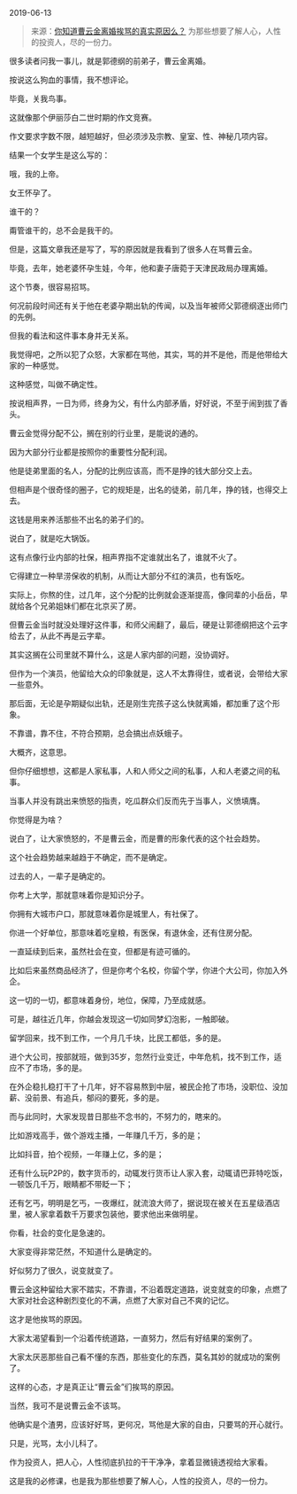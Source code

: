 2019-06-13

> 来源：[你知道曹云金离婚挨骂的真实原因么？](http://mp.weixin.qq.com/s?__biz=MzU3NDc5Nzc0NQ==&mid=2247484810&idx=2&sn=0e22dcdd4a0c74eca11091087751faa8&chksm=fd2da754ca5a2e424ecade71fb1c207d37e34c9bf59040ce103d6319ae65cbd3bd4c04cd5c7d&scene=27#wechat_redirect)
> 为那些想要了解人心，人性的投资人，尽的一份力。

很多读者问我一事儿，就是郭德纲的前弟子，曹云金离婚。

  

按说这么狗血的事情，我不想评论。

  

毕竟，关我鸟事。

  

这就像那个伊丽莎白二世时期的作文竞赛。

  

作文要求字数不限，越短越好，但必须涉及宗教、皇室、性、神秘几项内容。

  

结果一个女学生是这么写的：

  

哦，我的上帝。

女王怀孕了。

谁干的？

  

甭管谁干的，总不会是我干的。

  

但是，这篇文章我还是写了，写的原因就是我看到了很多人在骂曹云金。

  

毕竟，去年，她老婆怀孕生娃，今年，他和妻子唐菀于天津民政局办理离婚。

  

这个节奏，很容易招骂。

  

何况前段时间还有关于他在老婆孕期出轨的传闻，以及当年被师父郭德纲逐出师门的先例。

  

但我的看法和这件事本身并无关系。

  

我觉得吧，之所以犯了众怒，大家都在骂他，其实，骂的并不是他，而是他带给大家的一种感觉。

  

这种感觉，叫做不确定性。

  

按说相声界，一日为师，终身为父，有什么内部矛盾，好好说，不至于闹到拔了香头。

  

曹云金觉得分配不公，搁在别的行业里，是能说的通的。

  

因为大部分行业都是按照你的重要性分配利润。

  

他是徒弟里面的名人，分配的比例应该高，而不是挣的钱大部分交上去。

  

但相声是个很奇怪的圈子，它的规矩是，出名的徒弟，前几年，挣的钱，也得交上去。

  

这钱是用来养活那些不出名的弟子们的。

  

说白了，就是吃大锅饭。

  

这有点像行业内部的社保，相声界指不定谁就出名了，谁就不火了。

  

它得建立一种旱涝保收的机制，从而让大部分不红的演员，也有饭吃。

  

实际上，你熬的住，过几年，这个分配的比例就会逐渐提高，像同辈的小岳岳，早就给各个兄弟姐妹们都在北京买了房。

  

但曹云金当时就没处理好这件事，和师父闹翻了，最后，硬是让郭德纲把这个云字给去了，从此不再是云字辈。

  

其实这搁在公司里就不算什么，这是人家内部的问题，没协调好。

  

但作为一个演员，他留给大众的印象就是，这人不太靠得住，或者说，会带给大家一些意外。

  

那后面，无论是孕期疑似出轨，还是刚生完孩子这么快就离婚，都加重了这个形象。

  

不靠谱，靠不住，不符合预期，总会搞出点妖蛾子。

  

大概齐，这意思。

  

但你仔细想想，这都是人家私事，人和人师父之间的私事，人和人老婆之间的私事。

  

当事人并没有跳出来愤怒的指责，吃瓜群众们反而先于当事人，义愤填膺。

  

你觉得是为啥？

  

说白了，让大家愤怒的，不是曹云金，而是曹的形象代表的这个社会趋势。

  

这个社会趋势越来越趋于不确定，而不是确定。

  

过去的人，一辈子是确定的。

  

你考上大学，那就意味着你是知识分子。

  

你拥有大城市户口，那就意味着你是城里人，有社保了。

  

你进一个好单位，那意味着吃皇粮，有医保，有退休金，还有住房分配。

  

一直延续到后来，虽然社会在变，但都是有迹可循的。

  

比如后来虽然商品经济了，但是你考个名校，你留个学，你进个大公司，你加入外企。

  

这一切的一切，都意味着身份，地位，保障，乃至成就感。

  

可是，越往近几年，你越会发现这一切如同梦幻泡影，一触即破。

  

留学回来，找不到工作，一个月几千块，比民工都低，多的是。

  

进个大公司，按部就班，做到35岁，忽然行业变迁，中年危机，找不到工作，适应不了市场，多的是。

  

在外企稳扎稳打干了十几年，好不容易熬到中层，被民企抢了市场，没职位、没加薪、没前景、有追兵，郁闷的要死，多的是。

  

而与此同时，大家发现昔日那些不念书的，不努力的，瞎来的。

  

比如游戏高手，做个游戏主播，一年赚几千万，多的是；

  

比如抖音，拍个视频，一年赚上亿，多的是；

  

还有什么玩P2P的，数字货币的，动辄发行货币让人家入套，动辄请巴菲特吃饭，一顿饭几千万，眼睛都不带眨一下；

  

还有乞丐，明明是乞丐，一夜爆红，就流浪大师了，据说现在被关在五星级酒店里，被人家拿着数千万要求包装他，要求他出来做明星。

  

你看，社会的变化是急速的。

  

大家变得非常茫然，不知道什么是确定的。

  

好似努力了很久，说变就变了。

  

曹云金这种留给大家不踏实，不靠谱，不沿着既定道路，说变就变的印象，点燃了大家对社会这种剧烈变化的不满，点燃了大家对自己不爽的记忆。

  

这才是他挨骂的原因。

  

大家太渴望看到一个沿着传统道路，一直努力，然后有好结果的案例了。

  

大家太厌恶那些自己看不懂的东西，那些变化的东西，莫名其妙的就成功的案例了。

  

这样的心态，才是真正让“曹云金”们挨骂的原因。

  

当然，我可不是说曹云金不该骂。

  

他确实是个渣男，应该好好骂，更何况，骂他是大家的自由，只要骂的开心就行。

  

只是，光骂，太小儿科了。

  

作为投资人，把人心，人性彻底扒拉的干干净净，拿着显微镜透视给大家看。

  

这是我的必修课，也是我为那些想要了解人心，人性的投资人，尽的一份力。


